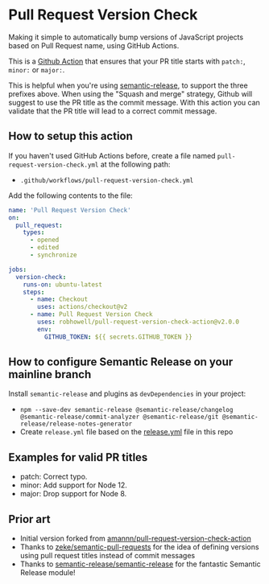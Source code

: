 # Pull Request Version Check

Making it simple to automatically bump versions of JavaScript projects based on Pull Request name, using GitHub Actions.

This is a [Github Action](https://github.com/features/actions) that ensures that your PR title starts with `patch:`, `minor:` or `major:`.

This is helpful when you're using [semantic-release](https://github.com/semantic-release/semantic-release), to support the three prefixes above. When using the "Squash and merge" strategy, Github will suggest to use the PR title as the commit message. With this action you can validate that the PR title will lead to a correct commit message.

## How to setup this action

If you haven't used GitHub Actions before, create a file named `pull-request-version-check.yml` at the following path:

- `.github/workflows/pull-request-version-check.yml`

Add the following contents to the file:

```yml
name: 'Pull Request Version Check'
on:
  pull_request:
    types:
      - opened
      - edited
      - synchronize

jobs:
  version-check:
    runs-on: ubuntu-latest
    steps:
      - name: Checkout
        uses: actions/checkout@v2
      - name: Pull Request Version Check
        uses: robhowell/pull-request-version-check-action@v2.0.0
        env:
          GITHUB_TOKEN: ${{ secrets.GITHUB_TOKEN }}
```

## How to configure Semantic Release on your mainline branch

Install `semantic-release` and plugins as `devDependencies` in your project:

- `npm --save-dev semantic-release @semantic-release/changelog @semantic-release/commit-analyzer @semantic-release/git @semantic-release/release-notes-generator`
- Create `release.yml` file based on the [release.yml](.github/workflows/release.yml) file in this repo

## Examples for valid PR titles

- patch: Correct typo.
- minor: Add support for Node 12.
- major: Drop support for Node 8.

## Prior art

- Initial version forked from [amannn/pull-request-version-check-action](https://github.com/amannn/pull-request-version-check-action)
- Thanks to [zeke/semantic-pull-requests](https://github.com/zeke/semantic-pull-requests) for the idea of defining versions using pull request titles instead of commit messages
- Thanks to [semantic-release/semantic-release](https://github.com/semantic-release/semantic-release) for the fantastic Semantic Release module!
